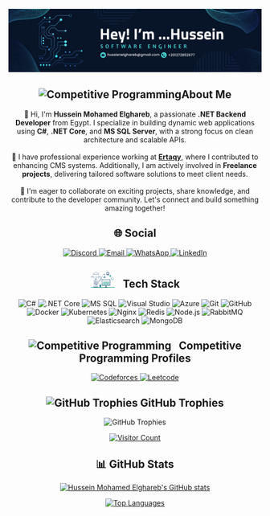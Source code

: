 <p align="center">
  <img src="https://github.com/7usseinel8areb/7usseinel8areb/blob/main/Assets/Cover.png" alt="Cover Image"/>
</p>

<h2 align="center">
  <img src ="https://camo.githubusercontent.com/ec5c8741e4ed88b1a5824e32558e15983dbaf6b46ca017418a32e39b4036ba3b/68747470733a2f2f6d65646961322e67697068792e636f6d2f6d656469612f51737347456d706b79454f684243623765312f67697068792e6769663f6369643d656366303565343761306e336769316266716e74716d6f62386739616964316f796a327772336473336d67373030626c267269643d67697068792e676966" width="30" alt="Competitive Programming"/>About Me</h2>
<p align="center">
  👋 Hi, I'm <strong>Hussein Mohamed Elghareb</strong>, a passionate <strong>.NET Backend Developer</strong> from Egypt. I specialize in building dynamic web applications using <strong>C#</strong>, <strong>.NET Core</strong>, and <strong>MS SQL Server</strong>, with a strong focus on clean architecture and scalable APIs.
  <br><br>
  💼 I have professional experience working at <a href="https://ertaqy.com/ar-eg/" target="_blank"><strong>Ertaqy</strong></a>, where I contributed to enhancing CMS systems. Additionally, I am actively involved in <strong>Freelance projects</strong>, delivering tailored software solutions to meet client needs.
  <br><br>
  🌟 I'm eager to collaborate on exciting projects, share knowledge, and contribute to the developer community. Let's connect and build something amazing together!
</p>

<h2 align="center">🌐 Social</h2>
<p align="center">
  <a href="https://discord.gg/husseinelghareb">
    <img src="https://img.icons8.com/?size=55&id=30998&format=png&color=000000" alt="Discord"/>
  </a>
  <a href="mailto:hussienelghareb@gmail.com">
    <img src="https://img.icons8.com/?size=50&id=37246&format=png&color=000000" alt="Email"/>
  </a>
  <a href="https://wa.me/+201040983892">
    <img src="https://img.icons8.com/?size=50&id=16713&format=png&color=000000" alt="WhatsApp"/>
  </a>
  <a href="https://www.linkedin.com/in/hussein-elghareb/">
    <img src="https://img.icons8.com/?size=50&id=13930&format=png&color=000000" alt="LinkedIn"/>
  </a>
</p>

<h2 align="center"><img src="https://github.com/MayarAlaa0/MayarAlaa0/raw/main/Images/Software_Tools.gif?raw=true" width="50" style="margin-right: 10px;" alt="Competitive Programming"/> Tech Stack</h2>
<p align="center">
  <img src="https://img.icons8.com/?size=50&id=40669&format=png&color=000000" alt="C#"/>
  <img src="https://img.icons8.com/?size=50&id=mhwmyz1eu7T5&format=png&color=000000" alt=".NET Core"/>
  <img src="https://img.icons8.com/?size=60&id=13441&format=png&color=000000" alt="MS SQL"/>
  <img src="https://img.icons8.com/?size=50&id=PXTY4q2Sq2lG&format=png&color=000000" alt="Visual Studio"/>
  <img src="https://img.icons8.com/?size=50&id=RXrON5kyN96A&format=png&color=000000" alt="Azure"/>
  <img src="https://img.icons8.com/?size=50&id=laYYF3dV0Iew&format=png&color=000000" alt="Git"/>
  <img src="https://img.icons8.com/?size=50&id=20909&format=png&color=000000" alt="GitHub"/>
  <img src="https://img.icons8.com/?size=50&id=21278&format=png&color=000000" alt="Docker"/>
  <img src="https://img.icons8.com/?size=50&id=EzPCiQUqWWEa&format=png&color=000000" alt="Kubernetes"/>
  <img src="https://img.icons8.com/?size=50&id=1BC75jFEBED6&format=png&color=000000" alt="Nginx"/>
  <img src="https://img.icons8.com/?size=50&id=ezj3zaVtImPg&format=png&color=000000" alt="Redis"/>
  <img src="https://img.icons8.com/?size=50&id=0OQR1FYCuA9f&format=png&color=000000" alt="Node.js"/>
  <img src="https://img.icons8.com/?size=50&id=20906&format=png&color=000000" alt="RabbitMQ"/>
  <img src="https://img.icons8.com/?size=50&id=efFfwotdkiU5&format=png&color=000000" alt="Elasticsearch"/>
  <img src="https://img.icons8.com/?size=50&id=F6H2fsqXKBwH&format=png&color=000000" alt="MongoDB"/>
</p>

<h2 align="center">
  <img src="https://media.giphy.com/media/iY8CRBdQXODJSCERIr/giphy.gif" width="50" style="margin-right: 10px;" alt="Competitive Programming"/>
  Competitive Programming Profiles
</h2>
<p align="center">
  <a href="https://codeforces.com/profile/7ussein_el8areb">
    <img src="https://img.shields.io/static/v1?style=for-the-badge&message=Codeforces&color=FFFFFF&logo=Codeforces&logoColor=03a89e&label=" alt="Codeforces"/>
  </a>
  <a href="https://leetcode.com/u/7usseinel8areb/">
    <img src="https://img.shields.io/static/v1?style=for-the-badge&message=Leetcode&color=000000&logo=Leetcode&logoColor=ffa116&label=" alt="Leetcode"/>
  </a>
</p>

<h2 align="center"><img src="https://media2.giphy.com/media/Exc9GvjitUCPczepZe/giphy.gif?cid=6c09b952ww5hqudioz93te7r4gzsofvg43s9hkfn2ce2pvbf&ep=v1_internal_gif_by_id&rid=giphy.gif&ct=s" width="45" alt="GitHub Trophies"/> GitHub Trophies</h2>
<p align="center">
  <img src="https://github-profile-trophy.vercel.app/?username=7usseinel8areb&theme=radical&no-frame=true&no-bg=true&margin-w=4" alt="GitHub Trophies"/>
</p>

<p align="center">
  <a href="https://visitcount.itsvg.in">
    <img src="https://visitcount.itsvg.in/api?id=7usseinel8areb&icon=5&color=0" alt="Visitor Count"/>
  </a>
</p>

<h2 align="center">📊 GitHub Stats</h2>
<p align="center">
  <a href="https://github.com/7usseinel8areb">
    <img src="https://github-readme-stats.vercel.app/api?username=7usseinel8areb&stars=true&include_all_commits=true&hide_border=true&show_icons=true&theme=radical" alt="Hussein Mohamed Elghareb's GitHub stats"/>
  </a>
</p>

<p align="center">
  <a href="https://github.com/7usseinel8areb">
    <img src="https://github-readme-stats.vercel.app/api/top-langs/?username=7usseinel8areb&hide_border=true&langs_count=8&layout=compact&theme=radical" alt="Top Languages"/>
  </a>
</p>
